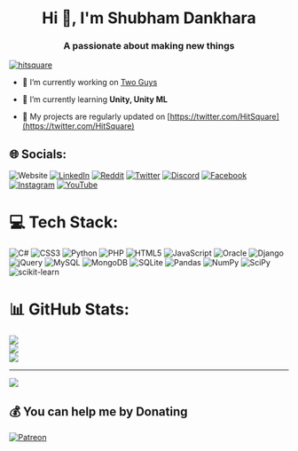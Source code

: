 <h1 align="center">Hi 👋, I'm Shubham Dankhara</h1>
<h3 align="center">A passionate about making new things</h3>

<p align="left"> <a href="https://twitter.com/hitsquare" target="blank"><img src="https://img.shields.io/twitter/follow/hitsquare?logo=twitter&style=for-the-badge" alt="hitsquare" /></a> </p>

- 🔭 I’m currently working on [Two Guys](https://hitsquare.studio/portfolio-item/two-guys/)

- 🌱 I’m currently learning **Unity, Unity ML**

- 📝 My projects are regularly updated on [https://twitter.com/HitSquare](https://twitter.com/HitSquare)

## 🌐 Socials:
![Website](https://img.shields.io/website?up_message=Hit%20Square&url=https%3A%2F%2Fhitsquare.studio%2F)
[![LinkedIn](https://img.shields.io/badge/LinkedIn-%230077B5.svg?logo=linkedin&logoColor=white)](https://linkedin.com/in/shubham-dankhara-16419a162) [![Reddit](https://img.shields.io/badge/Reddit-%23FF4500.svg?logo=Reddit&logoColor=white)](https://reddit.com/user/hitsquare) [![Twitter](https://img.shields.io/badge/Twitter-%231DA1F2.svg?logo=Twitter&logoColor=white)](https://twitter.com/hitsquare) 
[![Discord](https://img.shields.io/badge/Discord-%237289DA.svg?logo=discord&logoColor=white)](https://discord.gg/4kvjyPtnzw) [![Facebook](https://img.shields.io/badge/Facebook-%231877F2.svg?logo=Facebook&logoColor=white)](https://facebook.com/HitSquareStudio) [![Instagram](https://img.shields.io/badge/Instagram-%23E4405F.svg?logo=Instagram&logoColor=white)](https://instagram.com/_m_r_._s_d_) [![YouTube](https://img.shields.io/badge/YouTube-%23FF0000.svg?logo=YouTube&logoColor=white)](https://youtube.com/channel/UCLg_qGAys5lqH69M5Bbt0sg) 

# 💻 Tech Stack:
![C#](https://img.shields.io/badge/c%23-%23239120.svg?style=for-the-badge&logo=c-sharp&logoColor=white) ![CSS3](https://img.shields.io/badge/css3-%231572B6.svg?style=for-the-badge&logo=css3&logoColor=white) ![Python](https://img.shields.io/badge/python-3670A0?style=for-the-badge&logo=python&logoColor=ffdd54) ![PHP](https://img.shields.io/badge/php-%23777BB4.svg?style=for-the-badge&logo=php&logoColor=white) ![HTML5](https://img.shields.io/badge/html5-%23E34F26.svg?style=for-the-badge&logo=html5&logoColor=white) ![JavaScript](https://img.shields.io/badge/javascript-%23323330.svg?style=for-the-badge&logo=javascript&logoColor=%23F7DF1E) ![Oracle](https://img.shields.io/badge/Oracle-F80000?style=for-the-badge&logo=oracle&logoColor=white) ![Django](https://img.shields.io/badge/django-%23092E20.svg?style=for-the-badge&logo=django&logoColor=white) ![jQuery](https://img.shields.io/badge/jquery-%230769AD.svg?style=for-the-badge&logo=jquery&logoColor=white) ![MySQL](https://img.shields.io/badge/mysql-%2300f.svg?style=for-the-badge&logo=mysql&logoColor=white) ![MongoDB](https://img.shields.io/badge/MongoDB-%234ea94b.svg?style=for-the-badge&logo=mongodb&logoColor=white) ![SQLite](https://img.shields.io/badge/sqlite-%2307405e.svg?style=for-the-badge&logo=sqlite&logoColor=white) ![Pandas](https://img.shields.io/badge/pandas-%23150458.svg?style=for-the-badge&logo=pandas&logoColor=white) ![NumPy](https://img.shields.io/badge/numpy-%23013243.svg?style=for-the-badge&logo=numpy&logoColor=white) ![SciPy](https://img.shields.io/badge/SciPy-%230C55A5.svg?style=for-the-badge&logo=scipy&logoColor=%white) ![scikit-learn](https://img.shields.io/badge/scikit--learn-%23F7931E.svg?style=for-the-badge&logo=scikit-learn&logoColor=white)

# 📊 GitHub Stats:
![](https://github-readme-stats.vercel.app/api?username=mrsdpy&theme=dark&hide_border=false&include_all_commits=false&count_private=true)<br/>
![](https://github-readme-streak-stats.herokuapp.com/?user=mrsdpy&theme=dark&hide_border=false)<br/>
![](https://github-readme-stats.vercel.app/api/top-langs/?username=mrsdpy&theme=dark&hide_border=false&include_all_commits=false&count_private=true&layout=compact)

---
[![](https://visitcount.itsvg.in/api?id=mrsdpy&icon=7&color=1)](https://visitcount.itsvg.in)

  ## 💰 You can help me by Donating
  [![Patreon](https://img.shields.io/badge/Patreon-F96854?style=for-the-badge&logo=patreon&logoColor=white)](https://patreon.com/hitsquare) 

  <!-- Proudly created with GPRM ( https://gprm.itsvg.in ) -->
  
